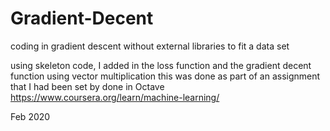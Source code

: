 # Gradient-Decent
coding in gradient descent without external libraries to fit a data set

using skeleton code, I added in the loss function and the gradient decent function using vector multiplication
this was done as part of an assignment that I had been set by done in Octave
https://www.coursera.org/learn/machine-learning/

Feb 2020
